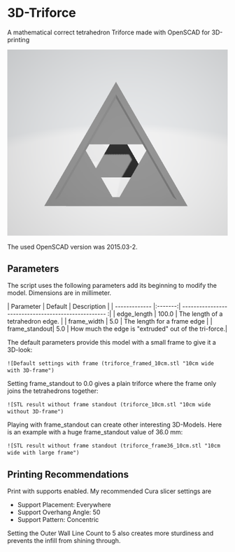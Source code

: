 # 3D-Triforce

A mathematical correct tetrahedron Triforce made with OpenSCAD for 3D-printing

![Rendered 3D-Triforce Structure](/docs/triforce.png "Rendered 3D-Triforce Structure")

The used OpenSCAD version was  2015.03-2.

## Parameters
The script uses the following parameters add its beginning to modify the model.
Dimensions are in millimeter.

| Parameter     | Default |  Description                                         |
| ------------- |:-------:| --------------------------------------------------- :|
| edge_length   | 100.0   | The length of a tetrahedron edge.                    |
| frame_width   | 5.0     | The length for a frame edge                          |
| frame_standout| 5.0     | How much the edge is "extruded" out of the tri-force.|

The default parameters provide this model with a small frame to give it a 
3D-look:

	![Default settings with frame (triforce_framed_10cm.stl "10cm wide with 3D-frame")

Setting frame_standout to 0.0 gives a plain triforce where the frame only joins the 
tetrahedrons together:

	![STL result without frame standout (triforce_10cm.stl "10cm wide without 3D-frame")

Playing with frame_standout can create other interesting 3D-Models. Here is an example
with a huge frame_standout value of 36.0 mm:

	![STL result without frame standout (triforce_frame36_10cm.stl "10cm wide with large frame")

	
## Printing Recommendations

Print with supports enabled. My recommended Cura slicer settings are

 * Support Placement: Everywhere
 * Support Overhang Angle: 50
 * Support Pattern: Concentric
 
Setting the Outer Wall Line Count to 5 also creates more sturdiness and prevents
the infill from shining through. 